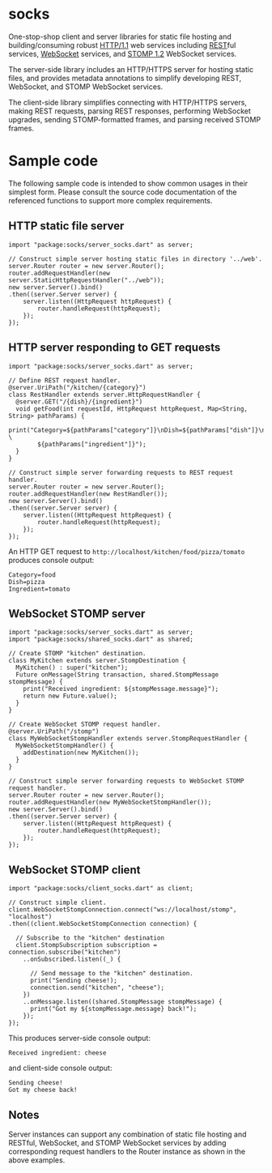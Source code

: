 # socks

One-stop-shop client and server libraries for static file hosting and building/consuming robust
[HTTP/1.1](http://www.w3.org/Protocols/rfc2616/rfc2616.html) web services including
[REST](http://www.ics.uci.edu/~fielding/pubs/dissertation/rest_arch_style.htm)ful services,
[WebSocket](https://tools.ietf.org/html/rfc6455) services, and
[STOMP 1.2](https://stomp.github.io/stomp-specification-1.2.html) WebSocket services.

The server-side library includes an HTTP/HTTPS server for hosting static files, and provides metadata annotations to
simplify developing REST, WebSocket, and STOMP WebSocket services.

The client-side library simplifies connecting with HTTP/HTTPS servers, making REST requests, parsing REST responses,
performing WebSocket upgrades, sending STOMP-formatted frames, and parsing received STOMP frames.

# Sample code

The following sample code is intended to show common usages in their simplest form. Please consult the source code
documentation of the referenced functions to support more complex requirements.

## HTTP static file server

    import "package:socks/server_socks.dart" as server;

    // Construct simple server hosting static files in directory '../web'.
    server.Router router = new server.Router();
    router.addRequestHandler(new server.StaticHttpRequestHandler("../web"));
    new server.Server().bind()
    .then((server.Server server) {
        server.listen((HttpRequest httpRequest) {
            router.handleRequest(httpRequest);
        });
    });

## HTTP server responding to GET requests

    import "package:socks/server_socks.dart" as server;

    // Define REST request handler.
    @server.UriPath("/kitchen/{category}")
    class RestHandler extends server.HttpRequestHandler {
      @server.GET("/{dish}/{ingredient}")
      void getFood(int requestId, HttpRequest httpRequest, Map<String, String> pathParams) {
        print("Category=${pathParams["category"]}\nDish=${pathParams["dish"]}\nIngredient= \
            ${pathParams["ingredient"]}");
      }
    }

    // Construct simple server forwarding requests to REST request handler.
    server.Router router = new server.Router();
    router.addRequestHandler(new RestHandler());
    new server.Server().bind()
    .then((server.Server server) {
        server.listen((HttpRequest httpRequest) {
            router.handleRequest(httpRequest);
        });
    });

An HTTP GET request to ```http://localhost/kitchen/food/pizza/tomato``` produces console output:

    Category=food
    Dish=pizza
    Ingredient=tomato

## WebSocket STOMP server

    import "package:socks/server_socks.dart" as server;
    import "package:socks/shared_socks.dart" as shared;

    // Create STOMP "kitchen" destination.
    class MyKitchen extends server.StompDestination {
      MyKitchen() : super("kitchen");
      Future onMessage(String transaction, shared.StompMessage stompMessage) {
        print("Received ingredient: ${stompMessage.message}");
        return new Future.value();
      }
    }

    // Create WebSocket STOMP request handler.
    @server.UriPath("/stomp")
    class MyWebSocketStompHandler extends server.StompRequestHandler {
      MyWebSocketStompHandler() {
        addDestination(new MyKitchen());
      }
    }

    // Construct simple server forwarding requests to WebSocket STOMP request handler.
    server.Router router = new server.Router();
    router.addRequestHandler(new MyWebSocketStompHandler());
    new server.Server().bind()
    .then((server.Server server) {
        server.listen((HttpRequest httpRequest) {
            router.handleRequest(httpRequest);
        });
    });

## WebSocket STOMP client

    import "package:socks/client_socks.dart" as client;

    // Construct simple client.
    client.WebSocketStompConnection.connect("ws://localhost/stomp", "localhost")
    .then((client.WebSocketStompConnection connection) {

      // Subscribe to the "kitchen" destination
      client.StompSubscription subscription = connection.subscribe("kitchen")
        ..onSubscribed.listen((_) {

          // Send message to the "kitchen" destination.
          print("Sending cheese!);
          connection.send("kitchen", "cheese");
        })
        ..onMessage.listen((shared.StompMessage stompMessage) {
          print("Got my ${stompMessage.message} back!");
        });
    });

This produces server-side console output:

    Received ingredient: cheese

and client-side console output:

    Sending cheese!
    Got my cheese back!

## Notes
Server instances can support any combination of static file hosting and RESTful, WebSocket, and STOMP WebSocket services
by adding corresponding request handlers to the Router instance as shown in the above examples.
